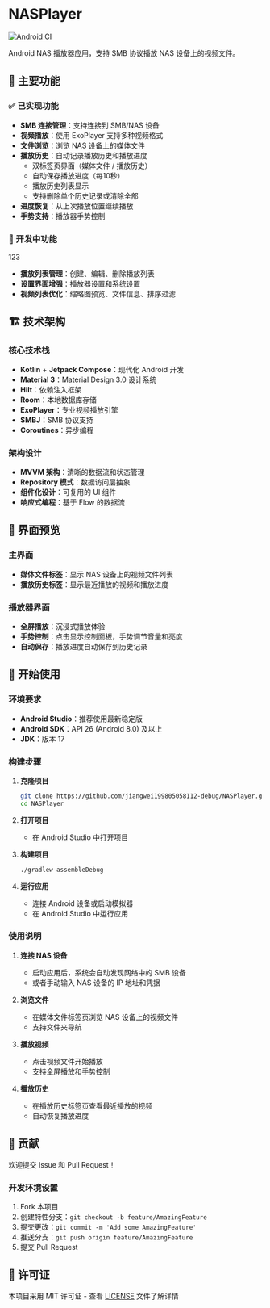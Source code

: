 # NASPlayer

[![Android CI](https://github.com/jiangwei199805058112-debug/NASPlayer/actions/workflows/android-ci.yml/badge.svg)](https://github.com/jiangwei199805058112-debug/NASPlayer/actions/workflows/android-ci.yml)

Android NAS 播放器应用，支持 SMB 协议播放 NAS 设备上的视频文件。

## 🎯 主要功能

### ✅ 已实现功能

- **SMB 连接管理**：支持连接到 SMB/NAS 设备
- **视频播放**：使用 ExoPlayer 支持多种视频格式
- **文件浏览**：浏览 NAS 设备上的媒体文件
- **播放历史**：自动记录播放历史和播放进度
  - 双标签页界面（媒体文件 / 播放历史）
  - 自动保存播放进度（每10秒）
  - 播放历史列表显示
  - 支持删除单个历史记录或清除全部
- **进度恢复**：从上次播放位置继续播放
- **手势支持**：播放器手势控制

### 🚧 开发中功能
123
- **播放列表管理**：创建、编辑、删除播放列表
- **设置界面增强**：播放器设置和系统设置
- **视频列表优化**：缩略图预览、文件信息、排序过滤

## 🏗️ 技术架构

### 核心技术栈

- **Kotlin** + **Jetpack Compose**：现代化 Android 开发
- **Material 3**：Material Design 3.0 设计系统
- **Hilt**：依赖注入框架
- **Room**：本地数据库存储
- **ExoPlayer**：专业视频播放引擎
- **SMBJ**：SMB 协议支持
- **Coroutines**：异步编程

### 架构设计

- **MVVM 架构**：清晰的数据流和状态管理
- **Repository 模式**：数据访问层抽象
- **组件化设计**：可复用的 UI 组件
- **响应式编程**：基于 Flow 的数据流

## 📱 界面预览

### 主界面
- **媒体文件标签**：显示 NAS 设备上的视频文件列表
- **播放历史标签**：显示最近播放的视频和播放进度

### 播放器界面
- **全屏播放**：沉浸式播放体验
- **手势控制**：点击显示控制面板，手势调节音量和亮度
- **自动保存**：播放进度自动保存到历史记录

## 🚀 开始使用

### 环境要求

- **Android Studio**：推荐使用最新稳定版
- **Android SDK**：API 26 (Android 8.0) 及以上
- **JDK**：版本 17

### 构建步骤

1. **克隆项目**

   ```bash
   git clone https://github.com/jiangwei199805058112-debug/NASPlayer.git
   cd NASPlayer
   ```

2. **打开项目**
   - 在 Android Studio 中打开项目

3. **构建项目**

   ```bash
   ./gradlew assembleDebug
   ```

4. **运行应用**
   - 连接 Android 设备或启动模拟器
   - 在 Android Studio 中运行应用

### 使用说明

1. **连接 NAS 设备**
   - 启动应用后，系统会自动发现网络中的 SMB 设备
   - 或者手动输入 NAS 设备的 IP 地址和凭据

2. **浏览文件**
   - 在媒体文件标签页浏览 NAS 设备上的视频文件
   - 支持文件夹导航

3. **播放视频**
   - 点击视频文件开始播放
   - 支持全屏播放和手势控制

4. **播放历史**
   - 在播放历史标签页查看最近播放的视频
   - 自动恢复播放进度

## 🤝 贡献

欢迎提交 Issue 和 Pull Request！

### 开发环境设置

1. Fork 本项目
2. 创建特性分支：`git checkout -b feature/AmazingFeature`
3. 提交更改：`git commit -m 'Add some AmazingFeature'`
4. 推送分支：`git push origin feature/AmazingFeature`
5. 提交 Pull Request

## 📄 许可证

本项目采用 MIT 许可证 - 查看 [LICENSE](LICENSE) 文件了解详情
